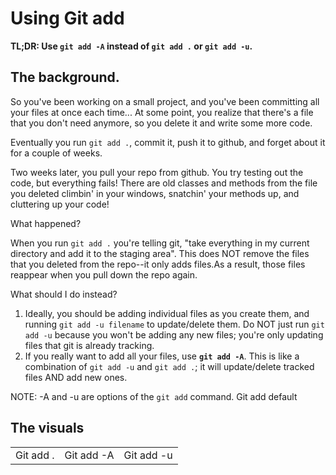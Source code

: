 # Using Git add

<b>TL;DR: Use `git add -A` instead of `git add .` or `git add -u`.</b>

## The background.

So you've been working on a small project, and you've been committing all your files at once each time... At some point, you realize that there's a file that you don't need anymore, so you delete it and write some more code.  

Eventually you run `git add .`, commit it, push it to github, and forget about it for a couple of weeks.

Two weeks later, you pull your repo from github.  You try testing out the code, but everything fails!  There are old classes and methods from the file you deleted climbin' in your windows, snatchin' your methods up, and cluttering up your code!

What happened?

When you run `git add .`  you're telling git, "take everything in my current directory and add it to the staging area".  This does NOT remove the files that you deleted from the repo--it only adds files.As a result, those files reappear when you pull down the repo again.

What should I do instead?

1. Ideally, you should be adding individual files as you create them, and running `git add -u filename` to update/delete them.  Do NOT just run `git add -u` because you won't be adding any new files; you're only updating files that git is already tracking.
2. If you really want to add all your files, use <b>`git add -A`</b>.  This is like a combination of `git add -u` and `git add .`; it will update/delete tracked files AND add new ones.

NOTE: -A and -u are options of the `git add` command.  Git add default

## The visuals

<table>
	<tr style="border-bottom: 1px, black;">
		<td>Git add .</td><td>Git add -A</td><td>Git add -u</td>
	</tr>
</table>

